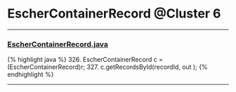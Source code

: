 # EscherContainerRecord @Cluster 6

***

### [EscherContainerRecord.java](https://searchcode.com/codesearch/view/97383916/)
{% highlight java %}
326. EscherContainerRecord c = (EscherContainerRecord)r;
327. c.getRecordsById(recordId, out );
{% endhighlight %}

***

